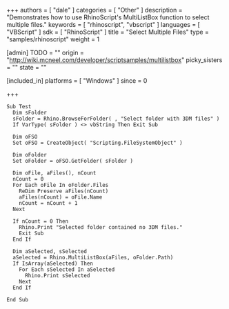 +++
authors = [ "dale" ]
categories = [ "Other" ]
description = "Demonstrates how to use RhinoScript's MultiListBox function to select multiple files."
keywords = [ "rhinoscript", "vbscript" ]
languages = [ "VBScript" ]
sdk = [ "RhinoScript" ]
title = "Select Multiple Files"
type = "samples/rhinoscript"
weight = 1

[admin]
TODO = ""
origin = "http://wiki.mcneel.com/developer/scriptsamples/multilistbox"
picky_sisters = ""
state = ""

[included_in]
platforms = [ "Windows" ]
since = 0

+++

```vbnet
Sub Test
  Dim sFolder
  sFolder = Rhino.BrowseForFolder( , "Select folder with 3DM files" )
  If VarType( sFolder ) <> vbString Then Exit Sub

  Dim oFSO
  Set oFSO = CreateObject( "Scripting.FileSystemObject" )

  Dim oFolder
  Set oFolder = oFSO.GetFolder( sFolder )

  Dim oFile, aFiles(), nCount
  nCount = 0
  For Each oFile In oFolder.Files
    ReDim Preserve aFiles(nCount)
    aFiles(nCount) = oFile.Name
    nCount = nCount + 1
  Next

  If nCount = 0 Then
    Rhino.Print "Selected folder contained no 3DM files."
    Exit Sub
  End If

  Dim aSelected, sSelected
  aSelected = Rhino.MultiListBox(aFiles, oFolder.Path)
  If IsArray(aSelected) Then
    For Each sSelected In aSelected
      Rhino.Print sSelected
    Next
  End If

End Sub
```
